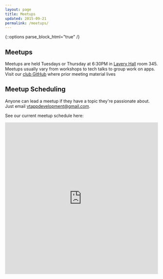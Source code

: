 ```yaml
---
layout: page
title: Meetups
updated: 2015-09-21
permalink: /meetups/
---
```


{::options parse_block_html="true" /}

<div class="container">

## Meetups

Meetups are held Tuesdays or Thursday at  6:30PM in [Lavery Hall](https://www.vt.edu/about/buildings/lavery-hall.html) room 345. Meetups usually vary from workshops to tech talks to group work on apps.
 Visit our <a href="http://www.w3schools.com/html/">club GitHub</a> where prior meeting material lives
## Meetup Scheduling

Anyone can lead a meetup if they have a topic they're passionate about. Just email <a href="mailto:vtappdevelopment@gmail.com">vtappdevelopment@gmail.com</a>.

See our current meetup schedule here:

<!-- [WMAD Scheduling Doc](https://docs.google.com/spreadsheets/d/18H-BZ3bbCrlfh9VP736lQxdCRYvvAoq50FSc51RaKfY/edit?usp=sharing)

<iframe style="width: 100%; height: 600px" src="https://docs.google.com/spreadsheets/d/18H-BZ3bbCrlfh9VP736lQxdCRYvvAoq50FSc51RaKfY/pubhtml?gid=0&amp;single=true&amp;widget=true&amp;headers=false"></iframe> -->

<iframe src="https://calendar.google.com/calendar/embed?height=500&amp;wkst=1&amp;bgcolor=%23ff9900&amp;src=vtappdevelopment%40gmail.com&amp;color=%23BE6D00&amp;ctz=America%2FNew_York" style="border-width:0" width="100%" height="500" frameborder="0" scrolling="no"></iframe>

</div>
